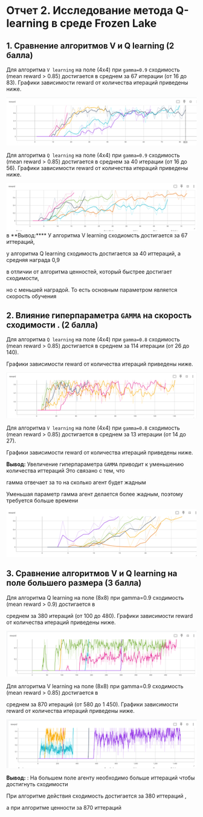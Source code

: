# Отчет 2. Исследование метода Q-learning в среде Frozen Lake 

## 1. Сравнение алгоритмов V и Q learning (2 балла)
Для алгоритма `V learning` на поле (4х4) при `gamma=0.9` сходимость (mean reward > 0.85) достигается в среднем за 67 итерации (от 16 до 83). 
Графики зависимости reward от количества итераций приведены ниже. 

<img src="image/V.PNG"/>

Для алгоритма `Q learning` на поле (4х4) при `gamma=0.9` сходимость (mean reward > 0.85) достигается в среднем за 40 итерации (от 16 до 56). 
Графики зависимости reward от количества итераций приведены ниже. 

<img src="image/Q.PNG"/>
в
**Вывод:**** У алгоритма V learning сходиомсть достигается за 67 иттераций,

у алгоритма Q learning сходимость достигается за 40 иттераций, а средняя награда 0,9

в отличии от алгоритма ценностей, который быстрее достигает сходимости,

но с меньшей наградой. То есть основным параметром является скорость обучения



## 2. Влияние гиперпараметра `GAMMA` на скорость сходимости . (2 балла)

Для алгоритма `Q learning` на поле (4х4) при `gamma=0.8` сходимость (mean reward > 0.85) достигается в среднем за 114 итерации (от 26 до 140). 

Графики зависимости reward от количества итераций приведены ниже. 

<img src="image/3S.PNG"/>

Для алгоритма `V learning` на поле (4х4) при `gamma=0.8` сходимость (mean reward > 0.85) достигается в среднем за 13 итерации (от 14 до 27). 

Графики зависимости reward от количества итераций приведены ниже. 

**Вывод:** Увеличение гиперпараметра `GAMMA` приводит к уменьшению количества иттераций Это связано с тем, что 

гамма отвечает за то на сколько агент будет жадным

Уменьшая параметр гамма агент делается более жадным, поэтому требуется больше времени

<img src="image/3SS.PNG"/>

## 3. Сравнение алгоритмов V и Q learning на поле большего размера (3 балла)

Для алгоритма Q learning на поле (8х8) при gamma=0.9 сходимость (mean reward > 0.9) достигается в

среднем за 380 итераций (от 100 до 480). Графики зависимости reward от количества итераций приведены ниже.

<img src="image/s4q.PNG"/>

Для алгоритма V learning на поле (8х8) при gamma=0.9 сходимость (mean reward > 0.85) достигается в

среднем за 870 итераций (от 580 до 1 450). Графики зависимости reward от количества итераций приведены ниже.

<img src="image/s4v.PNG"/>

**Вывод:**
: На большем поле агенту необходимо больше иттераций чтобы достигнуть сходимости

При алгоритме действия сходимость достигается за 380 иттераций , 

а при алгоритме ценности за 870 иттераций
